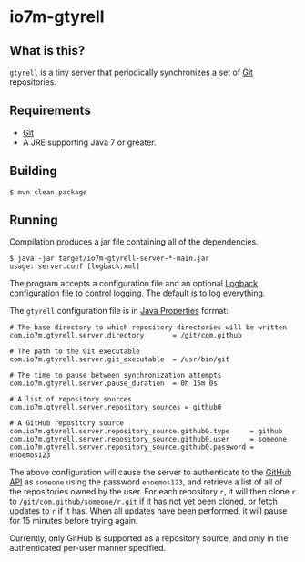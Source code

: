 io7m-gtyrell
=========

## What is this?

`gtyrell` is a tiny server that periodically synchronizes a set of
[Git](http://git-scm.com) repositories.

## Requirements

+ [Git](http://git-scm.com)
+ A JRE supporting Java 7 or greater.

## Building

```
$ mvn clean package
```

## Running

Compilation produces a jar file containing all of the dependencies.

```
$ java -jar target/io7m-gtyrell-server-*-main.jar
usage: server.conf [logback.xml]
```

The program accepts a configuration file and an optional
[Logback](http://logback.qos.ch) configuration file to control
logging. The default is to log everything.

The `gtyrell` configuration file is in [Java Properties](https://en.wikipedia.org/wiki/.properties)
format:

```
# The base directory to which repository directories will be written
com.io7m.gtyrell.server.directory       = /git/com.github

# The path to the Git executable
com.io7m.gtyrell.server.git_executable  = /usr/bin/git

# The time to pause between synchronization attempts
com.io7m.gtyrell.server.pause_duration  = 0h 15m 0s

# A list of repository sources
com.io7m.gtyrell.server.repository_sources = github0

# A GitHub repository source
com.io7m.gtyrell.server.repository_source.github0.type     = github
com.io7m.gtyrell.server.repository_source.github0.user     = someone
com.io7m.gtyrell.server.repository_source.github0.password = enoemos123
```

The above configuration will cause the server to authenticate to the
[GitHub API](https://developer.github.com/v3/) as `someone` using the
password `enoemos123`, and retrieve a list of all of the repositories
owned by the user. For each repository `r`, it will then clone `r`
to `/git/com.github/someone/r.git` if it has not yet been cloned, or
fetch updates to `r` if it has. When all updates have been performed,
it will pause for 15 minutes before trying again.

Currently, only GitHub is supported as a repository source, and only
in the authenticated per-user manner specified.

